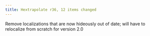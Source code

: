 ```yaml
---
title: Hextrapolate r36, 12 items changed
---
```


Remove localizations that are now hideously out of date; will have to relocalize from scratch for version 2.0
